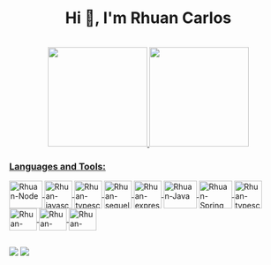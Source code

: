 <h1 align="center">Hi 👋, I'm Rhuan Carlos</h1>

<br>

<div align="center">
  <a href="https://github.com/RhuanCSG/">
  <img height="180em" src="https://github-readme-stats.vercel.app/api?username=RhuanCSG&show_icons=true&theme=tokyonight&include_all_commits=true&count_private=true"/>
  <img height="180em" src="https://github-readme-stats.vercel.app/api/top-langs/?username=RhuanCSG&layout=compact&langs_count=7&theme=tokyonight"/>
</div>


<h3 align="left">Languages and Tools:</h3>
  <div style="display: inline_block">
     <img align="center" alt="Rhuan-Node" height="50" width="60" src="https://cdn.jsdelivr.net/gh/devicons/devicon/icons/nodejs/nodejs-original.svg">     
     <img align="center" alt="Rhuan-javascript  height="40" width="50" src="https://cdn.jsdelivr.net/gh/devicons/devicon/icons/javascript/javascript-original.svg" >
     <img align="center" alt="Rhuan-typescript  height="40" width="50" src="https://cdn.jsdelivr.net/gh/devicons/devicon/icons/typescript/typescript-original.svg" >
     <img align="center" alt="Rhuan-sequelize  height="40" width="50" src="https://cdn.jsdelivr.net/gh/devicons/devicon/icons/sequelize/sequelize-original.svg" >          
     <img align="center" alt="Rhuan-express  height="40" width="50" src="https://cdn.jsdelivr.net/gh/devicons/devicon/icons/express/express-original.svg" >                   
     <img align="center" alt="Rhuan-Java" height="50" width="60" src="https://cdn.jsdelivr.net/gh/devicons/devicon/icons/java/java-original-wordmark.svg">
     <img align="center" alt="Rhuan-Spring" height="50" width="60" src="https://cdn.jsdelivr.net/gh/devicons/devicon/icons/spring/spring-original-wordmark.svg">
     <img align="center" alt="Rhuan-typescript  height="40" width="50" src="https://user-images.githubusercontent.com/91352588/176567773-1df41582-3313-4bd7-acf7-0b1b63411d2a.png">
     <img align="center" alt="Rhuan-postgresql" height="40" width="50" src="https://cdn.jsdelivr.net/gh/devicons/devicon/icons/postgresql/postgresql-original-wordmark.svg">
     <img align="center" alt="Rhuan-mongo" height="40" width="50" src="https://cdn.jsdelivr.net/gh/devicons/devicon/icons/mongodb/mongodb-original.svg"> 
     <img align="center" alt="Rhuan-linux" height="40" width="50" src="https://cdn.jsdelivr.net/gh/devicons/devicon/icons/linux/linux-original.svg">             
  </div>
  
  ##
  
  <div> 
   <a href = "mailto:contatorhuan@gmail.com"><img src="https://img.shields.io/badge/-Gmail-%23333?style=for-the-badge&logo=gmail&logoColor=white" target="_blank"></a>
  <a href="https://www.linkedin.com/in/rhuan-carlos-784971191/" target="_blank"><img src="https://img.shields.io/badge/-LinkedIn-%230077B5?style=for-the-badge&logo=linkedin&logoColor=white" target="_blank"></a>  
</div>

##

  
          
            
          
          
  


